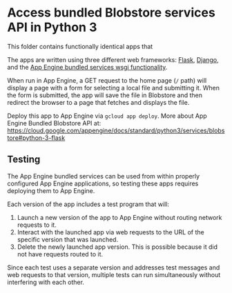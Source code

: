 # Access bundled Blobstore services API in Python 3

This folder contains functionally identical apps that 

The apps are written using three different web frameworks:
[Flask](https://palletsprojects.com/p/flask/),
[Django](https://www.djangoproject.com/), and the [App Engine bundled services
wsgi functionality](https://github.com/GoogleCloudPlatform/appengine-python-standard).

When run in App Engine, a GET request to the home page (`/` path) will display
a page with a form for selecting a local file and submitting it. When the
form is submitted, the app will save the file in Blobstore and then redirect
the browser to a page that fetches and displays the file.

Deploy this app to App Engine via `gcloud app deploy`. More about App Engine
Bundled Blobstore API at:
https://cloud.google.com/appengine/docs/standard/python3/services/blobstore#python-3-flask

## Testing

The App Engine bundled services can be used from within properly configured App
Engine applications, so testing these apps requires deploying them to App Engine.

Each version of the app includes a test program that will:

1. Launch a new version of the app to App Engine without routing network
requests to it.
1. Interact with the launched app via web requests to the URL of the
specific version that was launched.
1. Delete the newly launched app version. This is possible because it did not
have requests routed to it.

Since each test uses a separate version and addresses test messages and web
requests to that version, multiple tests can run simultaneously without
interfering with each other.

